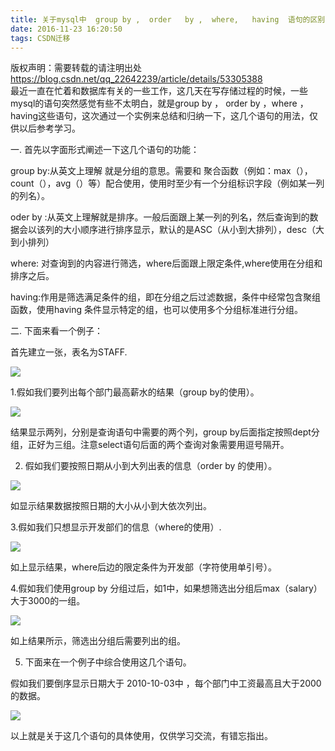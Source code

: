 ```yaml
---
title: 关于mysql中  group by ,  order   by ,  where,   having  语句的区别与运用
date: 2016-11-23 16:20:50
tags: CSDN迁移
---
```

 版权声明：需要转载的请注明出处 https://blog.csdn.net/qq_22642239/article/details/53305388   
   最近一直在忙着和数据库有关的一些工作，这几天在写存储过程的时候，一些mysql的语句突然感觉有些不太明白，就是group by ， order by ，where ， having这些语句，这次通过一个实例来总结和归纳一下，这几个语句的用法，仅供以后参考学习。

 一. 首先以字面形式阐述一下这几个语句的功能：

 group by:从英文上理解 就是分组的意思。需要和 聚合函数（例如：max（），count（），avg（）等）配合使用，使用时至少有一个分组标识字段（例如某一列的列名）。

 oder by :从英文上理解就是排序。一般后面跟上某一列的列名，然后查询到的数据会以该列的大小顺序进行排序显示，默认的是ASC（从小到大排列），desc（大到小排列）

 where: 对查询到的内容进行筛选，where后面跟上限定条件,where使用在分组和排序之后。

 having:作用是筛选满足条件的组，即在分组之后过滤数据，条件中经常包含聚组函数，使用having 条件显示特定的组，也可以使用多个分组标准进行分组。

 二. 下面来看一个例子：

 首先建立一张，表名为STAFF.

 ![](https://img-blog.csdn.net/20161123154354637?watermark/2/text/aHR0cDovL2Jsb2cuY3Nkbi5uZXQv/font/5a6L5L2T/fontsize/400/fill/I0JBQkFCMA==/dissolve/70/gravity/Center)

 1.假如我们要列出每个部门最高薪水的结果（group by的使用）。

 ![](https://img-blog.csdn.net/20161123155001030?watermark/2/text/aHR0cDovL2Jsb2cuY3Nkbi5uZXQv/font/5a6L5L2T/fontsize/400/fill/I0JBQkFCMA==/dissolve/70/gravity/Center)

 结果显示两列，分别是查询语句中需要的两个列，group by后面指定按照dept分组，正好为三组。注意select语句后面的两个查询对象需要用逗号隔开。

 2. 假如我们要按照日期从小到大列出表的信息（order by 的使用）。

 ![](https://img-blog.csdn.net/20161123155602808?watermark/2/text/aHR0cDovL2Jsb2cuY3Nkbi5uZXQv/font/5a6L5L2T/fontsize/400/fill/I0JBQkFCMA==/dissolve/70/gravity/Center)

 如显示结果数据按照日期的大小从小到大依次列出。

 3.假如我们只想显示开发部们的信息（where的使用）.

 ![](https://img-blog.csdn.net/20161123155924249?watermark/2/text/aHR0cDovL2Jsb2cuY3Nkbi5uZXQv/font/5a6L5L2T/fontsize/400/fill/I0JBQkFCMA==/dissolve/70/gravity/Center)

 如上显示结果，where后边的限定条件为开发部（字符使用单引号）。

 4.假如我们使用group by 分组过后，如1中，如果想筛选出分组后max（salary）大于3000的一组。

 ![](https://img-blog.csdn.net/20161123160840715?watermark/2/text/aHR0cDovL2Jsb2cuY3Nkbi5uZXQv/font/5a6L5L2T/fontsize/400/fill/I0JBQkFCMA==/dissolve/70/gravity/Center)

 如上结果所示，筛选出分组后需要列出的组。

 5. 下面来在一个例子中综合使用这几个语句。

 假如我们要倒序显示日期大于 2010-10-03中 ，每个部门中工资最高且大于2000的数据。

 ![](https://img-blog.csdn.net/20161123161747448?watermark/2/text/aHR0cDovL2Jsb2cuY3Nkbi5uZXQv/font/5a6L5L2T/fontsize/400/fill/I0JBQkFCMA==/dissolve/70/gravity/Center)

 

 

 以上就是关于这几个语句的具体使用，仅供学习交流，有错忘指出。

   
 